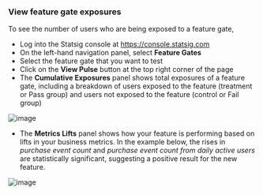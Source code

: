 ### View feature gate exposures

To see the number of users who are being exposed to a feature gate, 
- Log into the Statsig console at https://console.statsig.com 
- On the left-hand navigation panel, select **Feature Gates**
- Select the feature gate that you want to test
- Click on the **View Pulse** button at the top right corner of the page
- The **Cumulative Exposures** panel shows total exposures of a feature gate, including a breakdown of users exposed to the feature (treatment or Pass group) and users not exposed to the feature (control or Fail group)

![image](https://user-images.githubusercontent.com/1315028/129078949-7cdb79f7-6ab3-4c13-9489-9952e8fabd5a.png)

- The **Metrics Lifts** panel shows how your feature is performing based on lifts in your business metrics. In the example below, the rises in *purchase event count* and *purchase event count from daily active users* are statistically significant, suggesting a positive result for the new feature. 

![image](https://user-images.githubusercontent.com/1315028/129078877-18dfed73-be72-48f1-90e4-4ad6cc138a07.png)





